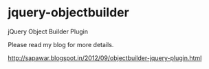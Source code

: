 jquery-objectbuilder
====================

jQuery Object Builder Plugin

Please read my blog for more details.

http://sapawar.blogspot.in/2012/09/objectbuilder-jquery-plugin.html